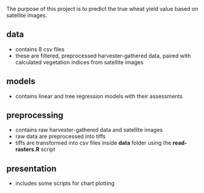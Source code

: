 The purpose of this project is to predict the true wheat yield value based on satellite images.

## data
- contains 8 csv files
- these are filtered, preprocessed harvester-gathered data, paired with calculated vegetation indices from satellite images

## models
- contains linear and tree regression models with their assessments

## preprocessing
- contains raw harvester-gathered data and satellite images
- raw data are preprocessed into tiffs
- tiffs are transformed into csv files inside **data** folder using the **read-rasters.R** script

## presentation
- includes some scripts for chart plotting
